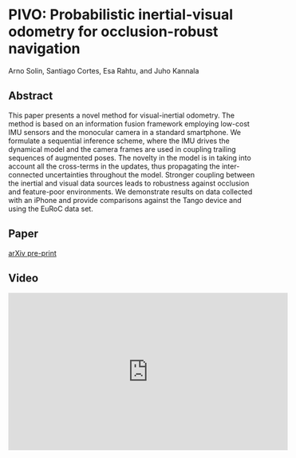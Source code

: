 # PIVO: Probabilistic inertial-visual odometry for occlusion-robust navigation

Arno Solin, Santiago Cortes, Esa Rahtu, and Juho Kannala

## Abstract

This paper presents a novel method for visual-inertial odometry. The method is based on an information fusion framework employing low-cost IMU sensors and the monocular camera in a standard smartphone. We formulate a sequential inference scheme, where the IMU drives the dynamical model and the camera frames are used in coupling trailing sequences of augmented poses. The novelty in the model is in taking into account all the cross-terms in the updates, thus propagating the inter-connected uncertainties throughout the model. Stronger coupling between the inertial and visual data sources leads to robustness against occlusion and feature-poor environments. We demonstrate results on data collected with an iPhone and provide comparisons against the Tango device and using the EuRoC data set.

## Paper

[arXiv pre-print](https://arxiv.org/abs/1708.00894)

## Video

<iframe width="560" height="315" src="https://www.youtube.com/embed/suTx4FPcwbA" frameborder="0" gesture="media" allow="encrypted-media" allowfullscreen></iframe>

